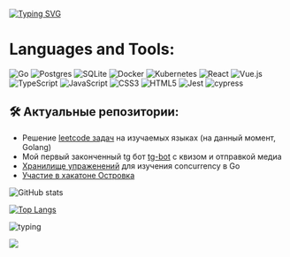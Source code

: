<a href="https://git.io/typing-svg"><img src="https://readme-typing-svg.herokuapp.com?font=Fira+Code&size=30&duration=2000&pause=1000&color=8797F7&multiline=true&repeat=false&random=false&width=820&height=150&lines=Hi!+%F0%9F%99%82;I'm+a+software+engineer.+;I+have+experience+with+React%2C+Vue.js%2C+TS%2C+JS.;Now+I'm+learning+Golang." alt="Typing SVG" /></a>

<h1 align="left">Languages and Tools:</h1>

![Go](https://img.shields.io/badge/go-%2300ADD8.svg?style=for-the-badge&logo=go&logoColor=white)
![Postgres](https://img.shields.io/badge/postgres-%23316192.svg?style=for-the-badge&logo=postgresql&logoColor=white)
![SQLite](https://img.shields.io/badge/sqlite-%2307405e.svg?style=for-the-badge&logo=sqlite&logoColor=white)
![Docker](https://img.shields.io/badge/docker-%230db7ed.svg?style=for-the-badge&logo=docker&logoColor=white)
![Kubernetes](https://img.shields.io/badge/kubernetes-%23326ce5.svg?style=for-the-badge&logo=kubernetes&logoColor=white)
![React](https://img.shields.io/badge/react-%2320232a.svg?style=for-the-badge&logo=react&logoColor=%2361DAFB)
![Vue.js](https://img.shields.io/badge/vuejs-%2335495e.svg?style=for-the-badge&logo=vuedotjs&logoColor=%234FC08D)
![TypeScript](https://img.shields.io/badge/typescript-%23007ACC.svg?style=for-the-badge&logo=typescript&logoColor=white)
![JavaScript](https://img.shields.io/badge/javascript-%23323330.svg?style=for-the-badge&logo=javascript&logoColor=%23F7DF1E)
![CSS3](https://img.shields.io/badge/css3-%231572B6.svg?style=for-the-badge&logo=css3&logoColor=white)
![HTML5](https://img.shields.io/badge/html5-%23E34F26.svg?style=for-the-badge&logo=html5&logoColor=white)
![Jest](https://img.shields.io/badge/-jest-%23C21325?style=for-the-badge&logo=jest&logoColor=white)
![cypress](https://img.shields.io/badge/-cypress-%23E5E5E5?style=for-the-badge&logo=cypress&logoColor=058a5e)

## 🛠 Актуальные репозитории:
- Решение [leetcode задач](https://github.com/MariaPtrv/Leetcode_) на изучаемых языках (на данный момент, Golang)
- Мой первый законченный tg бот [tg-bot](https://github.com/MariaPtrv/HB-bot) с квизом и отправкой медиа
- [Хранилище упраженений](https://github.com/MariaPtrv/GolangConcurrency) для изучения concurrency в Go 
- [Участие в хакатоне Островка](https://github.com/ostrovok-hackathon-2024/TheBits)


![GitHub stats](https://github-readme-stats.vercel.app/api?username=MariaPtrv&show_icons=true&theme=tokyonight&hide_border=true&rank_icon=github)

[![Top Langs](https://github-readme-stats.vercel.app/api/top-langs/?username=MariaPtrv&layout=compact&theme=tokyonight&hide_border=true&show_icons=true&include_all_commits=true&count_private=true&show_owner=true)](https://github.com/MariaPtrv)


![typing](https://github.com/MariaPtrv/MariaPtrv/assets/58878188/fe36e593-2af3-4bdb-8fdd-8fd5327a2c4e)


[![](https://visitcount.itsvg.in/api?id=gbsk-an&icon=0&color=12)](https://visitcount.itsvg.in)

